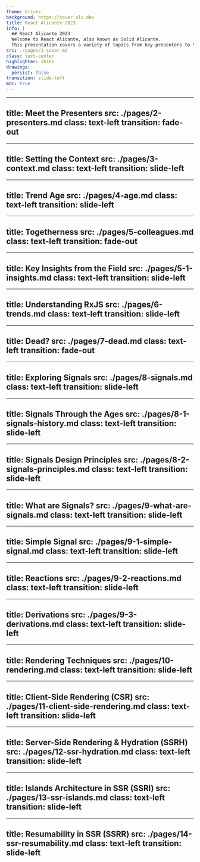 ```yaml
---
theme: bricks
background: https://cover.sli.dev
title: React Alicante 2023
info: |
  ## React Alicante 2023
  Welcome to React Alicante, also known as Solid Alicante.
  This presentation covers a variety of topics from key presenters to the latest trends and insights in the React ecosystem.
src: ./pages/1-cover.md
class: text-center
highlighter: shiki
drawings:
  persist: false
transition: slide-left
mdc: true
---
```


---
title: Meet the Presenters
src: ./pages/2-presenters.md
class: text-left
transition: fade-out
---

---
title: Setting the Context
src: ./pages/3-context.md
class: text-left
transition: slide-left
---

---
title: Trend Age
src: ./pages/4-age.md
class: text-left
transition: slide-left
---

---
title: Togetherness
src: ./pages/5-colleagues.md
class: text-left
transition: fade-out
---

---
title: Key Insights from the Field
src: ./pages/5-1-insights.md
class: text-left
transition: slide-left
---

---
title: Understanding RxJS
src: ./pages/6-trends.md
class: text-left
transition: slide-left
---

---
title: Dead?
src: ./pages/7-dead.md
class: text-left
transition: fade-out
---

---
title: Exploring Signals
src: ./pages/8-signals.md
class: text-left
transition: slide-left
---

---
title: Signals Through the Ages
src: ./pages/8-1-signals-history.md
class: text-left
transition: slide-left
---

---
title: Signals Design Principles
src: ./pages/8-2-signals-principles.md
class: text-left
transition: slide-left
---

---
title: What are Signals?
src: ./pages/9-what-are-signals.md
class: text-left
transition: slide-left
---

---
title: Simple Signal
src: ./pages/9-1-simple-signal.md
class: text-left
transition: slide-left
---

---
title: Reactions
src: ./pages/9-2-reactions.md
class: text-left
transition: slide-left
---

---
title: Derivations
src: ./pages/9-3-derivations.md
class: text-left
transition: slide-left
---

---
title: Rendering Techniques
src: ./pages/10-rendering.md
class: text-left
transition: slide-left
---

---
title: Client-Side Rendering (CSR)
src: ./pages/11-client-side-rendering.md
class: text-left
transition: slide-left
---

---
title: Server-Side Rendering & Hydration (SSRH)
src: ./pages/12-ssr-hydration.md
class: text-left
transition: slide-left
---

---
title: Islands Architecture in SSR (SSRI)
src: ./pages/13-ssr-islands.md
class: text-left
transition: slide-left
---

---
title: Resumability in SSR (SSRR)
src: ./pages/14-ssr-resumability.md
class: text-left
transition: slide-left
---
